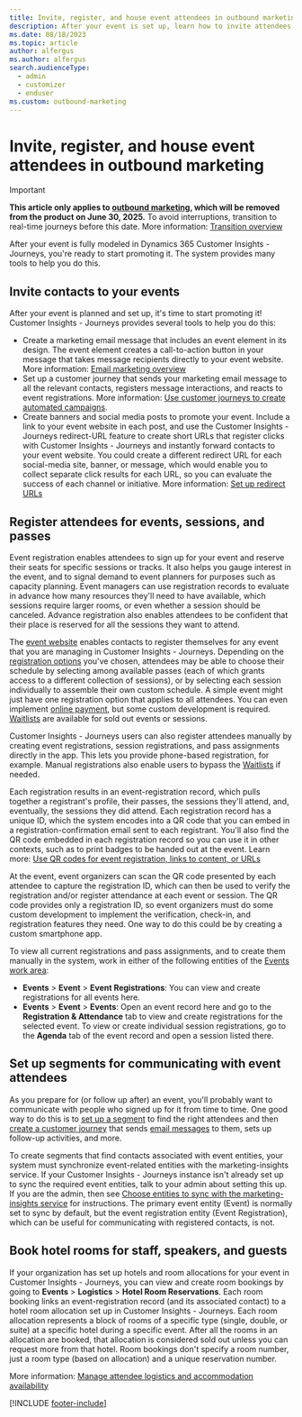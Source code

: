 ```yaml
---
title: Invite, register, and house event attendees in outbound marketing
description: After your event is set up, learn how to invite attendees, register attendees, and enter hotel bookings in outbound marketing.
ms.date: 08/18/2023
ms.topic: article
author: alfergus
ms.author: alfergus
search.audienceType: 
  - admin
  - customizer
  - enduser
ms.custom: outbound-marketing
---
```


# Invite, register, and house event attendees in outbound marketing

> [!IMPORTANT]
> **This article only applies to [outbound marketing](user-guide.md), which will be removed from the product on June 30, 2025.** To avoid interruptions, transition to real-time journeys before this date. More information: [Transition overview](transition-overview.md)

After your event is fully modeled in Dynamics 365 Customer Insights - Journeys, you're ready to start promoting it. The system provides many tools to help you do this.

## Invite contacts to your events

After your event is planned and set up, it's time to start promoting it! Customer Insights - Journeys provides several tools to help you do this:

- Create a marketing email message that includes an event element in its design. The event element creates a call-to-action button in your message that takes message recipients directly to your event website. More information: [Email marketing overview](prepare-marketing-emails.md)
- Set up a customer journey that sends your marketing email message to all the relevant contacts, registers message interactions, and reacts to event registrations. More information: [Use customer journeys to create automated campaigns](customer-journeys-create-automated-campaigns.md).
- Create banners and social media posts to promote your event. Include a link to your event website in each post, and use the Customer Insights - Journeys redirect-URL feature to create short URLs that register clicks with Customer Insights - Journeys and instantly forward contacts to your event website. You could create a different redirect URL for each social-media site, banner, or message, which would enable you to collect separate click results for each URL, so you can evaluate the success of each channel or initiative. More information: [Set up redirect URLs](register-engagement.md#set-up-redirect-urls)

## Register attendees for events, sessions, and passes

Event registration enables attendees to sign up for your event and reserve their seats for specific sessions or tracks. It also helps you gauge interest in the event, and to signal demand to event planners for purposes such as capacity planning. Event managers can use registration records to evaluate in advance how many resources they'll need to have available, which sessions require larger rooms, or even whether a session should be canceled. Advance registration also enables attendees to be confident that their place is reserved for all the sessions they want to attend.

The [event website](set-up-event-portal.md) enables contacts to register themselves for any event that you are managing in Customer Insights - Journeys. Depending on the [registration options](session-level-registration.md) you've chosen, attendees may be able to choose their schedule by selecting among available passes (each of which grants access to a different collection of sessions), or by selecting each session individually to assemble their own custom schedule. A simple event might just have one registration option that applies to all attendees. You can even implement [online payment](event-payment-gateway.md), but some custom development is required. [Waitlists](event-waitlist.md) are available for sold out events or sessions.

Customer Insights - Journeys users can also register attendees manually by creating event registrations, session registrations, and pass assignments directly in the app. This lets you provide phone-based registration, for example. Manual registrations also enable users to bypass the [Waitlists](event-waitlist.md) if needed.

Each registration results in an event-registration record, which pulls together a registrant's profile, their passes, the sessions they'll attend, and, eventually, the sessions they did attend. Each registration record has a unique ID, which the system encodes into a QR code that you can embed in a registration-confirmation email sent to each registrant. You'll also find the QR code embedded in each registration record so you can use it in other contexts, such as to print badges to be handed out at the event. Learn more: [Use QR codes for event registration, links to content, or URLs](email-QR-code.md)

At the event, event organizers can scan the QR code presented by each attendee to capture the registration ID, which can then be used to verify the registration and/or register attendance at each event or session. The QR code provides only a registration ID, so event organizers must do some custom development to implement the verification, check-in, and registration features they need. One way to do this could be by creating a custom smartphone app.

To view all current registrations and pass assignments, and to create them manually in the system, work in either of the following entities of the [Events work area](open-events.md):

- **Events** > **Event** > **Event Registrations**: You can view and create registrations for all events here. 
- **Events** > **Event** > **Events**: Open an event record here and go to the **Registration & Attendance** tab to view and create registrations for the selected event. To view or create individual session registrations, go to the **Agenda** tab of the event record and open a session listed there.

## Set up segments for communicating with event attendees

As you prepare for (or follow up after) an event, you'll probably want to communicate with people who signed up for it from time to time. One good way to do this is to [set up a segment](segmentation-lists-subscriptions.md) to find the right attendees and then [create a customer journey](customer-journeys-create-automated-campaigns.md) that sends [email messages](prepare-marketing-emails.md) to them, sets up follow-up activities, and more.

To create segments that find contacts associated with event entities, your system must synchronize event-related entities with the marketing-insights service. If your Customer Insights - Journeys instance isn't already set up to sync the required event entities, talk to your admin about setting this up. If you are the admin, then see [Choose entities to sync with the marketing-insights service](mkt-settings-sync.md) for instructions. The primary event entity (Event) is normally set to sync by default, but the event registration entity (Event Registration), which can be useful for communicating with registered contacts, is not.

## Book hotel rooms for staff, speakers, and guests

If your organization has set up hotels and room allocations for your event in Customer Insights - Journeys, you can view and create room bookings by going to **Events** > **Logistics** > **Hotel Room Reservations**. Each room booking links an event-registration record (and its associated contact) to a hotel room allocation set up in Customer Insights - Journeys. Each room allocation represents a block of rooms of a specific type (single, double, or suite) at a specific hotel during a specific event. After all the rooms in an allocation are booked, that allocation is considered sold out unless you can request more from that hotel. Room bookings don't specify a room number, just a room type (based on allocation) and a unique reservation number.

More information: [Manage attendee logistics and accommodation availability](manage-event-logistic.md)

[!INCLUDE [footer-include](./includes/footer-banner.md)]